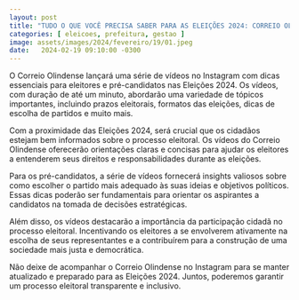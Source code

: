 ```yaml
---
layout: post
title: "TUDO O QUE VOCÊ PRECISA SABER PARA AS ELEIÇÕES 2024: CORREIO OLINDENSE LANÇA SÉRIE DE VÍDEOS COM DICAS CRUCIAIS PARA ELEITORES E PRÉ CANDIDATOS"
categories: [ eleicoes, prefeitura, gestao ]
image: assets/images/2024/fevereiro/19/01.jpeg
date:   2024-02-19 09:10:00 -0300
---
```

O Correio Olindense lançará uma série de vídeos no Instagram com dicas essenciais para eleitores e pré-candidatos nas Eleições 2024. Os vídeos, com duração de até um minuto, abordarão uma variedade de tópicos importantes, incluindo prazos eleitorais, formatos das eleições, dicas de escolha de partidos e muito mais.

Com a proximidade das Eleições 2024, será crucial que os cidadãos estejam bem informados sobre o processo eleitoral. Os vídeos do Correio Olindense oferecerão orientações claras e concisas para ajudar os eleitores a entenderem seus direitos e responsabilidades durante as eleições.

Para os pré-candidatos, a série de vídeos fornecerá insights valiosos sobre como escolher o partido mais adequado às suas ideias e objetivos políticos. Essas dicas poderão ser fundamentais para orientar os aspirantes a candidatos na tomada de decisões estratégicas.

Além disso, os vídeos destacarão a importância da participação cidadã no processo eleitoral. Incentivando os eleitores a se envolverem ativamente na escolha de seus representantes e a contribuírem para a construção de uma sociedade mais justa e democrática.

Não deixe de acompanhar o Correio Olindense no Instagram para se manter atualizado e preparado para as Eleições 2024. Juntos, poderemos garantir um processo eleitoral transparente e inclusivo.
